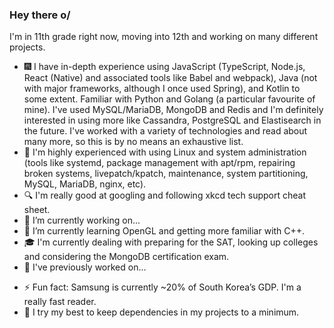 ### Hey there o/

I'm in 11th grade right now, moving into 12th and working on many different projects.

- 🎆 I have in-depth experience using JavaScript (TypeScript, Node.js, React (Native) and associated tools like Babel and webpack), Java (not with major frameworks, although I once used Spring), and Kotlin to some extent. Familiar with Python and Golang (a particular favourite of mine). I've used MySQL/MariaDB, MongoDB and Redis and I'm definitely interested in using more like Cassandra, PostgreSQL and Elastisearch in the future. I've worked with a variety of technologies and read about many more, so this is by no means an exhaustive list.
- 🐧 I'm highly experienced with using Linux and system administration (tools like systemd, package management with apt/rpm, repairing broken systems, livepatch/kpatch, maintenance, system partitioning, MySQL, MariaDB, nginx, etc).
- 🔍 I'm really good at googling and following xkcd tech support cheat sheet.
- 🔭 I’m currently working on...
- 🌱 I’m currently learning OpenGL and getting more familiar with C++.
- 🎓 I'm currently dealing with preparing for the SAT, looking up colleges and considering the MongoDB certification exam.
- 📰 I've previously worked on...
<!-- 💬 Ask me about anything technology related! I'm sure I can help you out especially if I've used what you need help with, or else point you in the right direction.
- 📫 How to reach me: ...-->
- ⚡ Fun fact: Samsung is currently ~20% of South Korea’s GDP. I'm a really fast reader.
- 🐛 I try my best to keep dependencies in my projects to a minimum.

<!--
**retrixe/retrixe** is a ✨ _special_ ✨ repository because its `README.md` (this file) appears on your GitHub profile.

Here are some ideas to get you started:

- 🔭 I’m currently working on ...
- 🌱 I’m currently learning ...
- 👯 I’m looking to collaborate on ...
- 🤔 I’m looking for help with ...
- 💬 Ask me about ...
- 📫 How to reach me: ...
- 😄 Pronouns: ...
- ⚡ Fun fact: ...
-->

